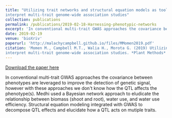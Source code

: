 ```yaml
---
title: "Utilizing trait networks and structural equation models as tools to
interpret multi-trait genome-wide association studies"
collection: publications
permalink: /publications/2019-02-18-Harnessing-phenotypic-networks
excerpt: 'In conventional multi-trait GWAS approaches the covariance between phenotypes are leveraged to improve the detection of genetic signal, however with these approaches we don't know how the QTL affects the phenotype(s). Medhi used a Bayesian network approach to eludicate the relationship between biomass (shoot and root), water use, and water use efficiency. Structural equation modeling integrated with GWAS to decompose QTL effects and elucidate how a QTL acts on mutiple traits.'
date: 2019-02-19
venue: 'bioXriv'
paperurl: 'http://malachycampbell.github.io/files/MMomen2019.pdf'
citation: 'Momen M., Campbell M.T., Walia H., Morota G. (2019) Utilizing trait networks and structural equation models as tools to
interpret multi-trait genome-wide association studies. *Plant Methods* (In Press).'
---
```


<a href='http://malachycampbell.github.io/files/MMomen2019.pdf'>Download the paper here</a>

In conventional multi-trait GWAS approaches the covariance between phenotypes are leveraged to improve the detection of genetic signal, however with these approaches we don't know how the QTL affects the phenotype(s). Medhi used a Bayesian network approach to eludicate the relationship between biomass (shoot and root), water use, and water use efficiency. Structural equation modeling integrated with GWAS to decompose QTL effects and elucidate how a QTL acts on mutiple traits.
